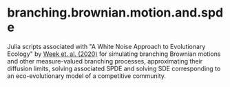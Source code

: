 # branching.brownian.motion.and.spde

Julia scripts associated with "A White Noise Approach to Evolutionary Ecology" by [Week et. al. (2020)](https://www.biorxiv.org/content/10.1101/2020.07.28.226001v1) for simulating branching Brownian motions and other measure-valued branching processes, approximating their diffusion limits, solving associated SPDE and solving SDE corresponding to an eco-evolutionary model of a competitive community.
